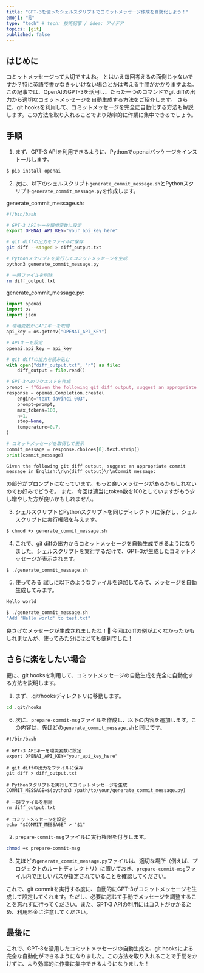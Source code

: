 ```yaml
---
title: "GPT-3を使ったシェルスクリプトでコミットメッセージ作成を自動化しよう！"
emoji: "🗒"
type: "tech" # tech: 技術記事 / idea: アイデア
topics: [git]
published: false
---
```


## はじめに
コミットメッセージって大切ですよね。
とはいえ毎回考えるの面倒じゃないですか？特に英語で書かなきゃいけない場合とかは考える手間がかかりますよね。この記事では、OpenAIのGPT-3を活用し、たった一つのコマンドでgit diffの出力から適切なコミットメッセージを自動生成する方法をご紹介します。
さらに、git hooksを利用して、コミットメッセージを完全に自動化する方法も解説します。この方法を取り入れることでより効率的に作業に集中できるでしょう。

## 手順

1. まず、GPT-3 APIを利用できるように、Pythonでopenaiパッケージをインストールします。

```sh
$ pip install openai
```

2. 次に、以下のシェルスクリプト`generate_commit_message.sh`とPythonスクリプト`generate_commit_message.py`を作成します。

generate_commit_message.sh:

```generate_commit_message.sh
#!/bin/bash

# GPT-3 APIキーを環境変数に設定
export OPENAI_API_KEY="your_api_key_here"

# git diffの出力をファイルに保存
git diff --staged > diff_output.txt

# Pythonスクリプトを実行してコミットメッセージを生成
python3 generate_commit_message.py

# 一時ファイルを削除
rm diff_output.txt
```

generate_commit_message.py:

```generate_commit_message.py
import openai
import os
import json

# 環境変数からAPIキーを取得
api_key = os.getenv("OPENAI_API_KEY")

# APIキーを設定
openai.api_key = api_key

# git diffの出力を読み込む
with open("diff_output.txt", "r") as file:
    diff_output = file.read()

# GPT-3へのリクエストを作成
prompt = f"Given the following git diff output, suggest an appropriate commit message in English:\n\n{diff_output}\n\nCommit message:"
response = openai.Completion.create(
    engine="text-davinci-003",
    prompt=prompt,
    max_tokens=100,
    n=1,
    stop=None,
    temperature=0.7,
)

# コミットメッセージを取得して表示
commit_message = response.choices[0].text.strip()
print(commit_message)
```

```
Given the following git diff output, suggest an appropriate commit message in English:\n\n{diff_output}\n\nCommit message:
```

の部分がプロンプトになっています。もっと良いメッセージがあるかもしれないのでお好みでどうぞ。
また、今回は適当にtoken数を100としていますがもう少し増やした方が良いかもしれません。

3. シェルスクリプトとPythonスクリプトを同じディレクトリに保存し、シェルスクリプトに実行権限を与えます。

```sh
$ chmod +x generate_commit_message.sh
```

4. これで、git diffの出力からコミットメッセージを自動生成できるようになりました。シェルスクリプトを実行するだけで、GPT-3が生成したコミットメッセージが表示されます。

```sh
$ ./generate_commit_message.sh
```

5. 使ってみる
試しに以下のようなファイルを追加してみて、メッセージを自動生成してみます。

```test.txt
Hello world
```

```sh
$ ./generate_commit_message.sh
"Add 'Hello world' to test.txt"
```
良さげなメッセージが生成されましたね！🎉
今回はdiffの例がよくなかったかもしれませんが、使ってみた分にはとても便利でした！

## さらに楽をしたい場合
更に、git hooksを利用して、コミットメッセージの自動生成を完全に自動化する方法を説明します。

1. まず、.git/hooksディレクトリに移動します。

```sh
cd .git/hooks
```

6. 次に、`prepare-commit-msg`ファイルを作成し、以下の内容を追加します。この内容は、先ほどの`generate_commit_message.sh`と同じです。

```prepare-commit-msg
#!/bin/bash

# GPT-3 APIキーを環境変数に設定
export OPENAI_API_KEY="your_api_key_here"

# git diffの出力をファイルに保存
git diff > diff_output.txt

# Pythonスクリプトを実行してコミットメッセージを生成
COMMIT_MESSAGE=$(python3 /path/to/your/generate_commit_message.py)

# 一時ファイルを削除
rm diff_output.txt

# コミットメッセージを設定
echo "$COMMIT_MESSAGE" > "$1"
```
2. `prepare-commit-msg`ファイルに実行権限を付与します。

```sh
chmod +x prepare-commit-msg
```

3. 先ほどの`generate_commit_message.py`ファイルは、適切な場所（例えば、プロジェクトのルートディレクトリ）に置いておき、`prepare-commit-msg`ファイル内で正しいパスが指定されていることを確認してください。

これで、git commitを実行する度に、自動的にGPT-3がコミットメッセージを生成して設定してくれます。ただし、必要に応じて手動でメッセージを調整することを忘れずに行ってください。また、GPT-3 APIの利用にはコストがかかるため、利用料金に注意してください。

## 最後に
これで、GPT-3を活用したコミットメッセージの自動生成と、git hooksによる完全な自動化ができるようになりました。この方法を取り入れることで手間をかけずに、より効率的に作業に集中できるようになりました！
